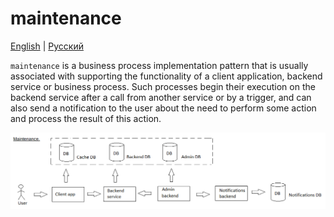 # maintenance

[English](maintenance.md) | [Русский](maintenance.ru.md)

`maintenance` is a business process implementation pattern that is usually associated with supporting the functionality of a client application, backend service or business process.
Such processes begin their execution on the backend service after a call from another service or by a trigger, and can also send a notification to the user about the need to perform some action and process the result of this action.

![maintenance_overall](../img/processpatterns/maintenance_overall.png)
